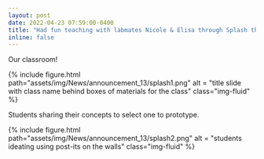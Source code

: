 ```yaml
---
layout: post
date: 2022-04-23 07:59:00-0400
title: "Had fun teaching with labmates Nicole & Elisa through Splash this weekend! We created a 1 hr intro class for high school students called Creative + Sustainable Product Design"
inline: false
---
```


Our classroom!
<div class="row">
    <div class="col-sm mt-3 mt-md-0">
        {% include figure.html path="assets/img/News/announcement_13/splash1.png" alt = "title slide with class name behind boxes of materials for the class" class="img-fluid" %}
    </div>
</div>

Students sharing their concepts to select one to prototype.
<div class="row">
    <div class="col-sm mt-3 mt-md-0">
        {% include figure.html path="assets/img/News/announcement_13/splash2.png" alt = "students ideating using post-its on the walls" class="img-fluid" %}
    </div>
</div>